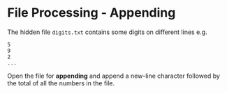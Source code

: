 # File Processing - Appending

The hidden file `digits.txt` contains some digits on different lines e.g.

```
5
9
2
...
```
Open the file for **appending** and append a new-line character followed by the total of all the numbers in the file.
